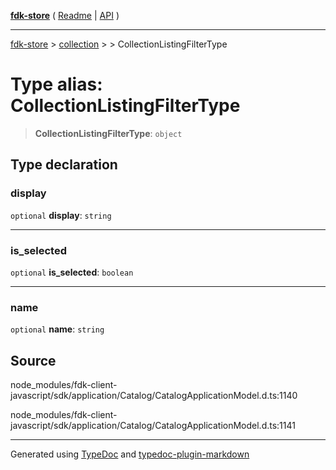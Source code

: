 [**fdk-store**](../../../README.md) ( [Readme](../../../README.md) \| [API](../../../API.md) )

---

[fdk-store](../../../API.md) > [collection](../../README.md) > [<internal>](../README.md) > CollectionListingFilterType

# Type alias: CollectionListingFilterType

> **CollectionListingFilterType**: `object`

## Type declaration

### display

`optional` **display**: `string`

---

### is_selected

`optional` **is_selected**: `boolean`

---

### name

`optional` **name**: `string`

## Source

node_modules/fdk-client-javascript/sdk/application/Catalog/CatalogApplicationModel.d.ts:1140

node_modules/fdk-client-javascript/sdk/application/Catalog/CatalogApplicationModel.d.ts:1141

---

Generated using [TypeDoc](https://typedoc.org/) and [typedoc-plugin-markdown](https://www.npmjs.com/package/typedoc-plugin-markdown)
